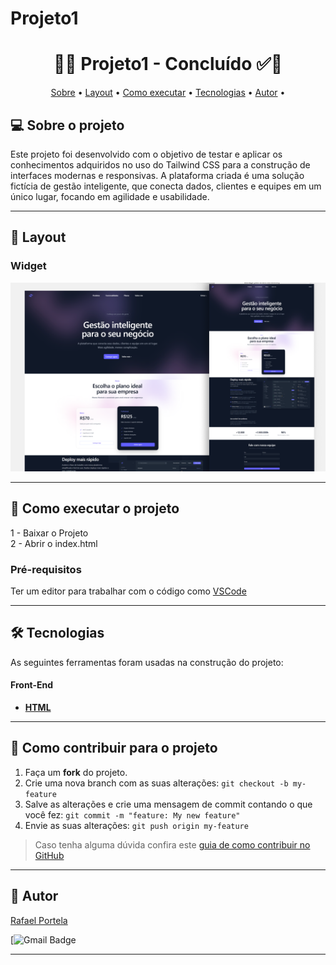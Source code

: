 # Projeto1


<!-- MODELO PROJETO FINALIZADO -->
<h1 align="center"> 
	  🚀✅ Projeto1 - Concluído ✅🚀
</h1>

<!-- ---------------------------------------------------------------------- -->

<!-- MODELO MENU DE NAVEGAÇÃO -->
<p align="center">
 <a href="#-sobre-o-projeto">Sobre</a> •
 <a href="#-layout">Layout</a> • 
 <a href="#-como-executar-o-projeto">Como executar</a> • 
 <a href="#-tecnologias">Tecnologias</a> • 
 <a href="#-autor">Autor</a> •  
</p>

<!-- ---------------------------------------------------------------------- -->

<!-- MODELO DESCRIÇÃO SOBRE O PROJETO: -->
## 💻 Sobre o projeto

Este projeto foi desenvolvido com o objetivo de testar e aplicar os conhecimentos adquiridos no uso do Tailwind CSS para a construção de interfaces modernas e responsivas. A plataforma criada é uma solução fictícia de gestão inteligente, que conecta dados, clientes e equipes em um único lugar, focando em agilidade e usabilidade.

---

<!-- EXEMPLO DE LAYOUT: -->
## 🎨 Layout

### Widget

<!-- AQUI VOCÊ PASSA O CAMINHO DA IMAGEM -->
![Mobile1](https://github.com/rafaelportelaz/Projeto1/blob/main/Thumbnail.png)<br>

---

<!-- ---------------------------------------------------------------------- -->

<!-- MODELO DE COMO EXECUTAR O PROJETO -->
## 🚀 Como executar o projeto

1 - Baixar o Projeto <br>
2 - Abrir o index.html

<!-- ---------------------------------------------------------------------- -->

<!-- MODELO DE PRÉ REQUISITOS -->
### Pré-requisitos

Ter um editor para trabalhar com o código como [VSCode](https://code.visualstudio.com/)

---

<!-- ---------------------------------------------------------------------- -->

<!-- MODELO DE TECNOLOGIAS -->
## 🛠 Tecnologias

As seguintes ferramentas foram usadas na construção do projeto:

#### **Front-End**

-   **[HTML](https://developer.mozilla.org/pt-BR/docs/Web/HTML)**

---

<!-- ---------------------------------------------------------------------- -->

<!-- MODELO DE COMO CONTRIBUIR PARA O PROJETO -->
## 💪 Como contribuir para o projeto

1. Faça um **fork** do projeto.
2. Crie uma nova branch com as suas alterações: `git checkout -b my-feature`
3. Salve as alterações e crie uma mensagem de commit contando o que você fez: `git commit -m "feature: My new feature"`
4. Envie as suas alterações: `git push origin my-feature`
> Caso tenha alguma dúvida confira este [guia de como contribuir no GitHub](./CONTRIBUTING.md)

---

<!-- ---------------------------------------------------------------------- -->

<!-- MODELO DE AUTOR-->
## 🦸 Autor

<a href="https://br.linkedin.com/in/rafael-portela">
Rafael Portela</a>
 <br />
 
[![Gmail Badge]()

---
